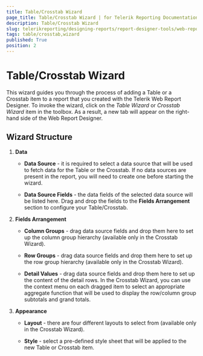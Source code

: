 ```yaml
---
title: Table/Crosstab Wizard
page_title: Table/Crosstab Wizard | for Telerik Reporting Documentation
description: Table/Crosstab Wizard
slug: telerikreporting/designing-reports/report-designer-tools/web-report-designer/tools/table-crosstab-wizard
tags: table/crosstab,wizard
published: True
position: 2
---
```


# Table/Crosstab Wizard



This wizard guides you through the process of adding a Table or a Crosstab item to a report that you created with the         Telerik Web Report Designer.         To invoke the wizard, click on the *Table Wizard* or *Crosstab Wizard* item in the toolbox.         As a result, a new tab will appear on the right-hand side of the Web Report Designer.       

## Wizard Structure

1. __Data__ 

   + __Data Source__ - it is required to select a data source that will be used to fetch data for the Table or the Crosstab. If no data sources                   are present in the report, you will need to create one before starting the wizard.                 

   + __Data Source Fields__ - the data fields of the selected data source will be listed here. Drag and drop the fields to the                   __Fields Arrangement__ section to configure your Table/Crosstab.                 

1. __Fields Arrangement__ 

   + __Column Groups__ - drag data source fields and drop them here to set up the column group hierarchy (available only in the Crosstab Wizard).                 

   + __Row Groups__ - drag data source fields and drop them here to set up the row group hierarchy (available only in the Crosstab Wizard).                 

   + __Detail Values__ - drag data source fields and drop them here to set up the content of the detail rows.                 In the Crosstab Wizard, you can use the context menu on each dragged item to select an appropriate aggregate function                   that will be used to display the row/column group subtotals and grand totals.                 

1. __Appearance__ 

   + __Layout__ - there are four different layouts to select from (available only in the Crosstab Wizard).                 

   + __Style__ - select a pre-defined style sheet that will be applied to the new Table or Crosstab item.


